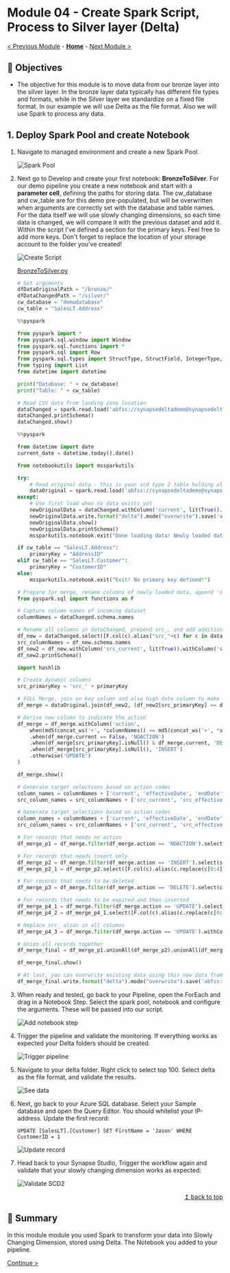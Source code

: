 # Module 04 - Create Spark Script, Process to Silver layer (Delta)

[< Previous Module](../module03/module03.md) - **[Home](../README.md)** - [Next Module >](../module05/module05.md)

## :dart: Objectives

* The objective for this module is to move data from our bronze layer into the silver layer. In the bronze layer data typically has different file types and formats, while in the Silver layer we standardize on a fixed file format. In our example we will use Delta as the file format. Also we will use Spark to process any data.

## 1. Deploy Spark Pool and create Notebook

1. Navigate to managed environment and create a new Spark Pool.

    ![Spark Pool](../module04/screen01.png)

2. Next go to Develop and create your first notebook: **BronzeToSilver**. For our demo pipeline you create a new notebook and start with a **parameter cell**, defining the paths for storing data. The cw_database and cw_table are for this demo pre-populated, but will be overwritten when arguments are correctly set with the database and table names. For the data itself we will use slowly changing dimensions, so each time data is changed, we will compare it with the previous dataset and add it. Within the script I've defined a section for the primary keys. Feel free to add more keys. Don't forget to replace the location of your storage account to the folder you've created!

    ![Create Script](../module04/screen02.png)

    [BronzeToSilver.py](../module04/BronzeToSilver.py)

    ```python
    # Set arguments
    dfDataOriginalPath = "/bronze/"
    dfDataChangedPath = "/silver/"
    cw_database = "demodatabase"
    cw_table = "SalesLT.Address"
    ```

    ```python
    %%pyspark

    from pyspark import *
    from pyspark.sql.window import Window
    from pyspark.sql.functions import *
    from pyspark.sql import Row
    from pyspark.sql.types import StructType, StructField, IntegerType, StringType, TimestampType, BooleanType, DateType
    from typing import List
    from datetime import datetime

    print("Database: " + cw_database)
    print("Table: " + cw_table)

    # Read CSV data from landing zone location
    dataChanged = spark.read.load('abfss://synapsedeltademo@synapsedeltademo.dfs.core.windows.net/' + dfDataOriginalPath + cw_database + '/' + cw_table + '.parquet', format='parquet', header=True)
    dataChanged.printSchema()
    dataChanged.show()
    ```

    ```python
    %%pyspark

    from datetime import date
    current_date = datetime.today().date()

    from notebookutils import mssparkutils

    try:
        # Read original data - this is your scd type 2 table holding all data
        dataOriginal = spark.read.load('abfss://synapsedeltademo@synapsedeltademo.dfs.core.windows.net/' + dfDataChangedPath + "/" + cw_database + "/" + cw_table, format='delta')
    except:
        # Use first load when no data exists yet
        newOriginalData = dataChanged.withColumn('current', lit(True)).withColumn('effectiveDate', lit(current_date)).withColumn('endDate', lit(date(9999, 12, 31)))
        newOriginalData.write.format("delta").mode("overwrite").save('abfss://synapsedeltademo@synapsedeltademo.dfs.core.windows.net/' + dfDataChangedPath + "/" + cw_database + "/" + cw_table)
        newOriginalData.show()
        newOriginalData.printSchema()
        mssparkutils.notebook.exit("Done loading data! Newly loaded data will be used to generate original data.")
    ```

    ```python
    if cw_table == "SalesLT.Address":
        primaryKey = "AddressID"
    elif cw_table == "SalesLT.Customer":
        primaryKey = "CustomerID"
    else:
        mssparkutils.notebook.exit("Exit! No primary key defined!")
    ```

    ```python
    # Prepare for merge, rename columns of newly loaded data, append 'src_'
    from pyspark.sql import functions as F

    # Capture column names of incoming dataset
    columnNames = dataChanged.schema.names

    # Rename all columns in dataChanged, prepend src_, and add additional columns
    df_new = dataChanged.select([F.col(c).alias("src_"+c) for c in dataChanged.columns])
    src_columnNames = df_new.schema.names
    df_new2 = df_new.withColumn('src_current', lit(True)).withColumn('src_effectiveDate', lit(current_date)).withColumn('src_endDate', lit(date(9999, 12, 31)))
    df_new2.printSchema()

    import hashlib

    # Create dynamic columns
    src_primaryKey = 'src_' + primaryKey

    # FULL Merge, join on key column and also high date column to make only join to the latest records
    df_merge = dataOriginal.join(df_new2, (df_new2[src_primaryKey] == dataOriginal[primaryKey]), how='fullouter')

    # Derive new column to indicate the action
    df_merge = df_merge.withColumn('action',
        when(md5(concat_ws('+', *columnNames)) == md5(concat_ws('+', *src_columnNames)), 'NOACTION')
        .when(df_merge.current == False, 'NOACTION')
        .when(df_merge[src_primaryKey].isNull() & df_merge.current, 'DELETE')
        .when(df_merge[src_primaryKey].isNull(), 'INSERT')
        .otherwise('UPDATE')
    )

    df_merge.show()

    # Generate target selections based on action codes
    column_names = columnNames + ['current', 'effectiveDate', 'endDate']
    src_column_names = src_columnNames + ['src_current', 'src_effectiveDate', 'src_endDate']

    # Generate target selections based on action codes
    column_names = columnNames + ['current', 'effectiveDate', 'endDate']
    src_column_names = src_columnNames + ['src_current', 'src_effectiveDate', 'src_endDate']

    # For records that needs no action
    df_merge_p1 = df_merge.filter(df_merge.action == 'NOACTION').select(column_names)

    # For records that needs insert only
    df_merge_p2 = df_merge.filter(df_merge.action == 'INSERT').select(src_column_names)
    df_merge_p2_1 = df_merge_p2.select([F.col(c).alias(c.replace(c[0:4], "")) for c in df_merge_p2.columns])

    # For records that needs to be deleted
    df_merge_p3 = df_merge.filter(df_merge.action == 'DELETE').select(column_names).withColumn('current', lit(False)).withColumn('endDate', lit(current_date))

    # For records that needs to be expired and then inserted
    df_merge_p4_1 = df_merge.filter(df_merge.action == 'UPDATE').select(src_column_names)
    df_merge_p4_2 = df_merge_p4_1.select([F.col(c).alias(c.replace(c[0:4], "")) for c in df_merge_p2.columns])

    # Replace src_ alias in all columns
    df_merge_p4_3 = df_merge.filter(df_merge.action == 'UPDATE').withColumn('endDate', date_sub(df_merge.src_effectiveDate, 1)).withColumn('current', lit(False)).select(column_names)

    # Union all records together
    df_merge_final = df_merge_p1.unionAll(df_merge_p2).unionAll(df_merge_p3).unionAll(df_merge_p4_2).unionAll(df_merge_p4_3)

    df_merge_final.show()

    # At last, you can overwrite existing data using this new data frame
    df_merge_final.write.format("delta").mode("overwrite").save('abfss://synapsedeltademo@synapsedeltademo.dfs.core.windows.net/' + dfDataChangedPath + "/" + cw_database + "/" + cw_table)
    ```

3. When ready and tested, go back to your Pipeline, open the ForEach and drag in a Notebook Step. Select the spark pool, notebook and configure the arguments. These will be passed into our script.

    ![Add notebook step](../module04/screen03.png)

4. Trigger the pipeline and validate the monitoring. If everything works as expected your Delta folders should be created.

    ![Trigger pipeline](../module04/screen04.png) 

5. Navigate to your delta folder. Right click to select top 100. Select delta as the file format, and validate the results.

    ![See data](../module04/screen05.png)

6. Next, go back to your Azure SQL database. Select your Sample database and open the Query Editor. You should whitelist your IP-address. Update the first record:

    `UPDATE [SalesLT].[Customer] SET FirstName = 'Jason' WHERE CustomerID = 1`

    ![Update record](../module04/screen06.png)

7. Head back to your Synapse Studio, Trigger the workflow again and validate that your slowly changing dimension works as expected:

    ![Validate SCD2](../module04/screen07.png)  

<div align="right"><a href="#module-04---setup-delta">↥ back to top</a></div>


## :tada: Summary

In this module module you used Spark to transform your data into Slowly Changing Dimension, stored using Delta. The Notebook you added to your pipeline.

[Continue >](../module05/module05.md)